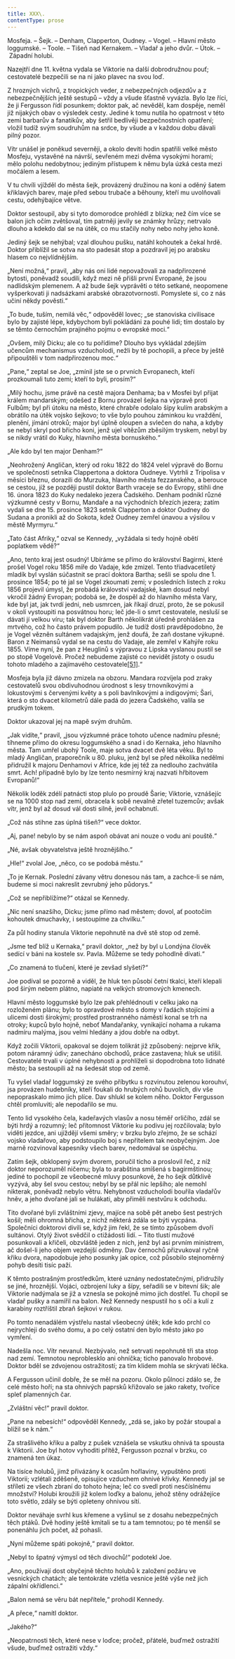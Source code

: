 ```yaml
---
title: XXX\.
contentType: prose
---
```


Mosfeja. – Šejk. – Denham, Clapperton, Oudney. – Vogel. – Hlavní město loggumské. – Toole. – Tišeň nad Kernakem. – Vladař a jeho dvůr. – Útok. – Západní holubi.

Nazejtří dne 11. května vydala se Viktorie na další dobrodružnou pouť; cestovatelé bezpečili se na ni jako plavec na svou loď.

Z hrozných vichrů, z tropických veder, z nebezpečných odjezdův a z nebezpečnějších ještě sestupů – vždy a všude šťastně vyvázla. Bylo lze říci, že ji Fergusson řídí posunkem; doktor pak, ač nevěděl, kam dospěje, neměl již nijakých obav o výsledek cesty. Jediné k tomu nutila ho opatrnost v této zemi barbarův a fanatikův, aby šetřil bedlivěji bezpečnostních opatření; vložil tudíž svým soudruhům na srdce, by všude a v každou dobu dávali pilný pozor.

Vítr unášel je poněkud severněji, a okolo devíti hodin spatřili velké město Mosfeju, vystavěné na návrší, sevřeném mezi dvěma vysokými horami; mělo polohu nedobytnou; jediným přístupem k němu byla úzká cesta mezi močálem a lesem.

V tu chvíli vjížděl do města šejk, provázený družinou na koni a oděný šatem křiklavých barev, maje před sebou trubače a běhouny, kteří mu uvolňovali cestu, odehýbajíce větve.

Doktor sestoupil, aby si tyto domorodce prohlédl z blízka; než čím více se balon jich očím zvětšoval, tím patrněji jevily se známky hrůzy; netrvalo dlouho a kdekdo dal se na útěk, co mu stačily nohy nebo nohy jeho koně.

Jediný šejk se nehýbal; vzal dlouhou pušku, natáhl kohoutek a čekal hrdě. Doktor přiblížil se sotva na sto padesát stop a pozdravil jej po arabsku hlasem co nejvlídnějším.

„Není možná,“ pravil, „aby nás oni lidé nepovažovali za nadpřirozené bytosti, poněvadž soudili, když mezi ně přišli první Evropané, že jsou nadlidským plemenem. A až bude šejk vyprávěti o této setkané, neopomene vyšperkovati ji nadsázkami arabské obrazotvornosti. Pomyslete si, co z nás učiní někdy pověsti.“

„To bude, tuším, nemilá věc,“ odpověděl lovec; „se stanoviska civilisace bylo by zajisté lépe, kdybychom byli pokládáni za pouhé lidi; tím dostalo by se těmto černochům prajiného pojmu o evropské moci.“

„Ovšem, milý Dicku; ale co tu pořídíme? Dlouho bys vykládal zdejším učencům mechanismus vzducholodi, nežli by tě pochopili, a přece by ještě připouštěli v tom nadpřirozenou moc.“

„Pane,“ zeptal se Joe, „zmínil jste se o prvních Evropanech, kteří prozkoumali tuto zemi; kteří to byli, prosím?“

„Milý hochu, jsme právě na cestě majora Denhama; ba v Mosfei byl přijat králem mandarským; odešed z Bornu provázel šejka na výpravě proti Fulbům; byl při útoku na město, které chrabře odolalo šípy kulím arabským a obrátilo na útěk vojsko šejkovo; to vše bylo pouhou záminkou ku vraždění, plenění, jímání otroků; major byl úplně oloupen a svlečen do naha, a kdyby se nebyl skryl pod břicho koni, jenž ujel vítězům zběsilým tryskem, nebyl by se nikdy vrátil do Kuky, hlavního města bornuského.“

„Ale kdo byl ten major Denham?“

„Neohrožený Angličan, který od roku 1822 do 1824 velel výpravě do Bornu ve společnosti setníka Clappertona a doktora Oudneye. Vytrhli z Tripolisa v měsíci březnu, dorazili do Murzuka, hlavního města fezzanského, a berouce se cestou, jíž se později pustil doktor Barth vraceje se do Evropy, stihli dne 16. února 1823 do Kuky nedaleko jezera Čadského. Denham podnikl různé výzkumné cesty v Bornu, Mandaře a na východních březích jezera; zatím vydali se dne 15. prosince 1823 setník Clapperton a doktor Oudney do Sudana a pronikli až do Sokota, kdež Oudney zemřel únavou a výsilou v městě Myrmyru.“

„Tato část Afriky,“ ozval se Kennedy, „vyžádala si tedy hojně obětí poplatkem vědě?“

„Ano, tento kraj jest osudný! Ubíráme se přímo do království Bagirmi, které prošel Vogel roku 1856 míře do Vadaje, kde zmizel. Tento třiadvacetiletý mladík byl vyslán súčastnit se prací doktora Bartha; sešli se spolu dne 1. prosince 1854; po té jal se Vogel zkoumati zemi; v posledních listech z roku 1856 projevil úmysl, že probádá království vadajské, kam dosud nebyl vkročil žádný Evropan; podobá se, že dospěl až do hlavního města Vary, kde byl jat, jak tvrdí jedni, neb usmrcen, jak říkají druzí, proto, že se pokusil v okolí vystoupiti na posvátnou horu; leč jde-li o smrt cestovatele, nesluší se dávati jí velkou víru; tak byl doktor Barth několikrát úředně prohlášen za mrtvého, což ho často právem popudilo. Je tudíž dosti pravděpodobno, že je Vogel vězněn sultánem vadajským, jenž doufá, že zaň dostane výkupné. Baron z Neimansů vydal se na cestu do Vadaje, ale zemřel v Kahýře roku 1855. Víme nyní, že pan z Heuglinů s výpravou z Lipska vyslanou pustil se po stopě Vogelově. Pročež nebudeme zajisté co nevidět jistoty o osudu tohoto mladého a zajímavého cestovatele[\[51\]](./resources/undefined).“

Mosfeja byla již dávno zmizela na obzoru. Mandara rozvíjela pod zraky cestovatelů svou obdivuhodnou úrodnost s lesy trnovníkovými a lokustovými s červenými květy a s poli bavlníkovými a indigovými; Šari, která o sto dvacet kilometrů dále padá do jezera Čadského, valila se prudkým tokem.

Doktor ukazoval jej na mapě svým druhům.

„Jak vidíte,“ pravil, „jsou výzkumné práce tohoto učence nadmíru přesné; tíhneme přímo do okresu loggumského a snad i do Kernaka, jeho hlavního města. Tam umřel ubohý Toole, maje sotva dvacet dvě léta věku. Byl to mladý Angličan, praporečník u 80. pluku, jenž byl se před několika nedělmi přidružil k majoru Denhamovi v Africe, kde jej též za nedlouho zachvátila smrt. Ach! případně bylo by lze tento nesmírný kraj nazvati hřbitovem Evropanů!“

Několik loděk zdélí patnácti stop plulo po proudě Šarie; Viktorie, vznášejíc se na 1000 stop nad zemí, obracela k sobě nevalně zřetel tuzemcův; avšak vítr, jenž byl až dosud vál dosti silně, jevil ochabnutí.

„Což nás stihne zas úplná tišeň?“ vece doktor.

„Aj, pane! nebylo by se nám aspoň obávat ani nouze o vodu ani pouště.“

„Né, avšak obyvatelstva ještě hroznějšího.“

„Hle!“ zvolal Joe, „něco, co se podobá městu.“

„To je Kernak. Poslední závany větru donesou nás tam, a zachce-li se nám, budeme si moci nakreslit zevrubný jeho půdorys.“

„Což se nepřiblížíme?“ otázal se Kennedy.

„Nic není snazšího, Dicku; jsme přímo nad městem; dovol, ať pootočím kohoutek dmuchavky, i sestoupíme za chvilku.“

Za půl hodiny stanula Viktorie nepohnutě na dvě stě stop od země.

„Jsme teď blíž u Kernaka,“ pravil doktor, „než by byl u Londýna člověk sedící v báni na kostele sv. Pavla. Můžeme se tedy pohodlně dívati.“

„Co znamená to tlučení, které je zevšad slyšeti?“

Joe podíval se pozorně a viděl, že hluk ten působí četní tkalci, kteří klepali pod širým nebem plátno, napiaté na velkých stromových kmenech.

Hlavní město loggumské bylo lze pak přehlédnouti v celku jako na rozloženém plánu; bylo to opravdové město s domy v řadách stojícími a ulicemi dosti širokými; prostřed prostranného náměstí konal se trh na otroky; kupců bylo hojně, neboť Mandařanky, vynikající nohama a rukama nadmíru malýma, jsou velmi hledány a jdou dobře na odbyt.

Když zočili Viktorii, opakoval se dojem tolikrát již způsobený: nejprve křik, potom náramný údiv; zanecháno obchodů, práce zastavena; hluk se utišil. Cestovatelé trvali v úplné nehybnosti a prohlíželi si dopodrobna toto lidnaté město; ba sestoupili až na šedesát stop od země.

Tu vyšel vladař loggumský ze svého příbytku s rozvinutou zelenou korouhví, jsa provázen hudebníky, kteří foukali do hrubých rohů buvolích, div vše nepopraskalo mimo jich plíce. Dav shlukl se kolem něho. Doktor Fergusson chtěl promluviti; ale nepodařilo se mu.

Tento lid vysokého čela, kadeřavých vlasův a nosu téměř orličího, zdál se býti hrdý a rozumný; leč přítomnost Viktorie ku podivu jej rozčilovala; bylo viděti jezdce, ani ujíždějí všemi směry; v brzku bylo zřejmo, že se schází vojsko vladařovo, aby podstoupilo boj s nepřítelem tak neobyčejným. Joe marně rozvinoval kapesníky všech barev, nedomával se úspěchu.

Zatím šejk, obklopený svým dvorem, poručil ticho a proslovil řeč, z níž doktor neporozuměl ničemu; byla to arabština smíšená s bagirmštinou; jediné to pochopil ze všeobecné mluvy posunkové, že ho šejk důtklivě vyzývá, aby šel svou cestou; nebyl by se přál nic lepšího; ale nemohl nikterak, poněvadž nebylo větru. Nehybnost vzducholodi bouřila vladařův hněv, a jeho dvořané jali se hulákati, aby přiměli nestvůru k odchodu.

Tito dvořané byli zvláštními zjevy, majíce na sobě pět anebo šest pestrých košil; měli ohromná břicha, z nichž některá zdála se býti vycpána. Společníci doktorovi divili se, když jim řekl, že se tímto způsobem dvoří sultánovi. Otylý život svědčil o ctižádosti lidí. – Tito tlustí mužové posunkovali a křičeli, obzvláště jeden z nich, jenž byl asi prvním ministrem, ač došel-li jeho objem vezdejší odměny. Dav černochů přizvukoval ryčně křiku dvora, napodobuje jeho posunky jak opice, což působilo stejnoměrný pohyb desíti tisíc paží.

K těmto postrašným prostředkům, které uznány nedostatečnými, přidružily se jiné, hroznější. Vojáci, ozbrojení luky a šípy, seřadili se v bitevní šik; ale Viktorie nadýmala se již a vznesla se pokojně mimo jich dostřel. Tu chopil se vladař pušky a namířil na balon. Než Kennedy nespustil ho s očí a kulí z karabiny roztříštil zbraň šejkovi v rukou.

Po tomto nenadálém výstřelu nastal všeobecný útěk; kde kdo prchl co nejrychleji do svého domu, a po celý ostatní den bylo město jako po vymření.

Nadešla noc. Vítr nevanul. Nezbývalo, než setrvati nepohnutě tři sta stop nad zemí. Temnotou neproblesklo ani ohníčka; ticho panovalo hrobové. Doktor bděl se zdvojenou ostražitostí; za tím klidem mohla se skrývati léčka.

A Fergusson učinil dobře, že se měl na pozoru. Okolo půlnoci zdálo se, že celé město hoří; na sta ohnivých paprsků křižovalo se jako rakety, tvoříce spleť plamenných čar.

„Zvláštní věc!“ pravil doktor.

„Pane na nebesích!“ odpověděl Kennedy, „zdá se, jako by požár stoupal a blížil se k nám.“

Za strašlivého křiku a palby z pušek vznášela se vskutku ohnivá ta spousta k Viktorii. Joe byl hotov vyhoditi přítěž, Fergusson poznal v brzku, co znamená ten úkaz.

Na tisíce holubů, jimž přivázány k ocasům hořlaviny, vypuštěno proti Viktorii; vzlétali zděšeně, opisujíce vzduchem ohnivé křivky. Kennedy jal se stříleti ze všech zbraní do tohoto hejna; leč co svedl proti nesčíslnému množství? Holubi kroužili již kolem loďky a balonu, jehož stěny odrážejíce toto světlo, zdály se býti opleteny ohnivou sítí.

Doktor neváhaje svrhl kus křemene a vyšinul se z dosahu nebezpečných těch ptáků. Dvě hodiny ještě kmitali se tu a tam temnotou; po té menšil se ponenáhlu jich počet, až pohasli.

„Nyní můžeme spáti pokojně,“ pravil doktor.

„Nebyl to špatný výmysl od těch divochů!“ podotekl Joe.

„Ano, používají dost obyčejně těchto holubů k založení požáru ve vesnických chatách; ale tentokráte vzlétla vesnice ještě výše než jich zápalní okřídlenci.“

„Balon nemá se věru bát nepřítele,“ prohodil Kennedy.

„A přece,“ namítl doktor.

„Jakého?“

„Neopatrnosti těch, které nese v loďce; pročež, přátelé, buďmež ostražití všude, buďmež ostražiti vždy.“

